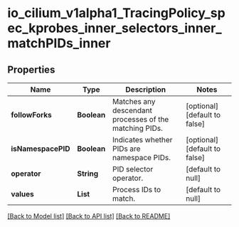 # io_cilium_v1alpha1_TracingPolicy_spec_kprobes_inner_selectors_inner_matchPIDs_inner
## Properties

| Name | Type | Description | Notes |
|------------ | ------------- | ------------- | -------------|
| **followForks** | **Boolean** | Matches any descendant processes of the matching PIDs. | [optional] [default to false] |
| **isNamespacePID** | **Boolean** | Indicates whether PIDs are namespace PIDs. | [optional] [default to false] |
| **operator** | **String** | PID selector operator. | [default to null] |
| **values** | **List** | Process IDs to match. | [default to null] |

[[Back to Model list]](../README.md#documentation-for-models) [[Back to API list]](../README.md#documentation-for-api-endpoints) [[Back to README]](../README.md)

